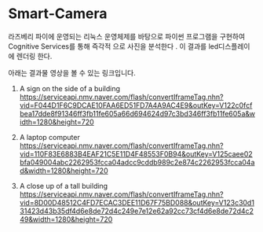 # Smart-Camera
라즈베리 파이에 운영되는 리눅스 운영체제를 바탕으로 파이썬 프로그램을 구현하여 Cognitive Services를 통해 즉각적 으로 사진을 분석한다 . 이 결과를 led디스플레이에 렌더링 한다.

아래는 결과물 영상을 볼 수 있는 링크입니다.

1.  A sign on the side of a building
https://serviceapi.nmv.naver.com/flash/convertIframeTag.nhn?vid=F044D1F6C9DCAE10FAA6ED51FD7A4A9AC4E9&outKey=V122c0fcfbea17dde8f91346ff3fb11fe605a66d694624d97c3bd346ff3fb11fe605a&width=1280&height=720

2.  A laptop computer
https://serviceapi.nmv.naver.com/flash/convertIframeTag.nhn?vid=110F83E6883B4EAF21C5E11D4F48553F0B94&outKey=V125caee02bfa049004abc2262953fcca04adcc9cddb989c2e874c2262953fcca04ad&width=1280&height=720

3.  A close up of a tall building
https://serviceapi.nmv.naver.com/flash/convertIframeTag.nhn?vid=8D00D48512C4FD7ECAC3DEE11D67F75BD088&outKey=V123c30d131423d43b35df4d6e8de72d4c249e7e12e62a92cc73cf4d6e8de72d4c249&width=1280&height=720
